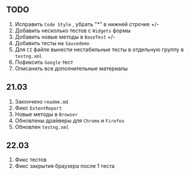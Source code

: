 ## TODO

1) Исправить `Code Style` , убрать "*" в нижней строчке +/-
2) Добавить несколько тестов с `Widgets` формы
3) Добавить новые методы в `BaseTest` +/-
4) Добавить тесты на `Saucedemo`
5) Для `CI` файле вынести нестабильные тесты в отдельную группу в `testng.xml`
6) Пофиксить `Google` тест
7) Описанить все дополнительные материалы

## 21.03

1) Закончено `readme.md`
2) Фикс `ExtentReport`
3) Новые методы в `Browser`
4) Обновлены драйверы для `Chrome` и `Firefox`
5) Обновлен `testng.xml`

## 22.03

1) Фикс тестов 
2) Фикс закрытия браузера после 1 теста